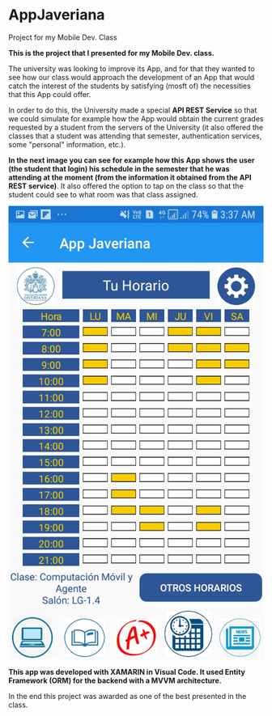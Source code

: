 # AppJaveriana
 Project for my Mobile Dev. Class

**This is the project that I presented for my Mobile Dev. class.**

The university was looking to improve its App, and for that they wanted to see how our class would approach the development of an App that would catch the interest of the students by satisfying (mosft of) the necessities that this App could offer.

In order to do this, the University made a special **API REST Service** so that we could simulate for example how the App would obtain the current grades requested by a student from the servers of the University (it also offered the classes that a student was attending that semester, authentication services, some "personal" information, etc.).

**In the next image you can see for example how this App shows the user (the student that login) his schedule in the semester that he was attending at the moment (from the information it obtained from the API REST service)**. It also offered the option to tap on the class so that the student could see to what room was that class assigned.

![screenshot](readmeimg/schedule.jpg)

**This app was developed with XAMARIN in Visual Code. It used Entity Framework (ORM) for the backend with a MVVM architecture.**

In the end this project was awarded as one of the best presented in the class.
